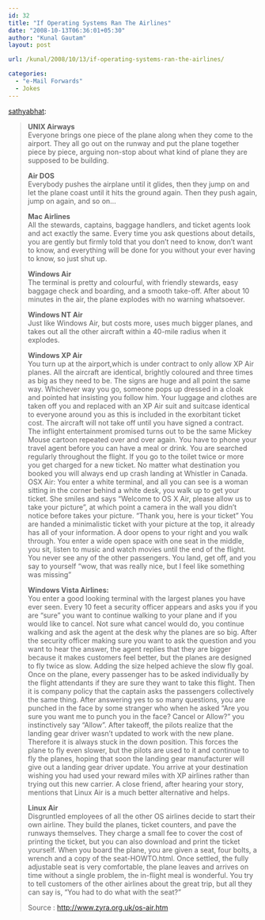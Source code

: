 ```yaml
---
id: 32
title: "If Operating Systems Ran The Airlines"
date: "2008-10-13T06:36:01+05:30"
author: "Kunal Gautam"
layout: post

url: /kunal/2008/10/13/if-operating-systems-ran-the-airlines/

categories:
  - "e-Mail Forwards"
  - Jokes
---
```


[sathyabhat](http://sathyabhat.tumblr.com/post/54288158/if-operating-systems-ran-the-airlines):

> **UNIX Airways**  
> Everyone brings one piece of the plane along when they come to the airport. They all go out on the runway and put the plane together piece by piece, arguing non-stop about what kind of plane they are supposed to be building.
>
> **Air DOS**  
> Everybody pushes the airplane until it glides, then they jump on and let the plane coast until it hits the ground again. Then they push again, jump on again, and so on…
>
> **Mac Airlines**  
> All the stewards, captains, baggage handlers, and ticket agents look and act exactly the same. Every time you ask questions about details, you are gently but firmly told that you don’t need to know, don’t want to know, and everything will be done for you without your ever having to know, so just shut up.
>
> **Windows Air**  
> The terminal is pretty and colourful, with friendly stewards, easy baggage check and boarding, and a smooth take-off. After about 10 minutes in the air, the plane explodes with no warning whatsoever.
>
> **Windows NT Air**  
> Just like Windows Air, but costs more, uses much bigger planes, and takes out all the other aircraft within a 40-mile radius when it explodes.
>
> **Windows XP Air**  
> You turn up at the airport,which is under contract to only allow XP Air planes. All the aircraft are identical, brightly coloured and three times as big as they need to be. The signs are huge and all point the same way. Whichever way you go, someone pops up dressed in a cloak and pointed hat insisting you follow him. Your luggage and clothes are taken off you and replaced with an XP Air suit and suitcase identical to everyone around you as this is included in the exorbitant ticket cost. The aircraft will not take off until you have signed a contract. The inflight entertainment promised turns out to be the same Mickey Mouse cartoon repeated over and over again. You have to phone your travel agent before you can have a meal or drink. You are searched regularly throughout the flight. If you go to the toilet twice or more you get charged for a new ticket. No matter what destination you booked you will always end up crash landing at Whistler in Canada. OSX Air: You enter a white terminal, and all you can see is a woman sitting in the corner behind a white desk, you walk up to get your ticket. She smiles and says “Welcome to OS X Air, please allow us to take your picture”, at which point a camera in the wall you didn’t notice before takes your picture. “Thank you, here is your ticket” You are handed a minimalistic ticket with your picture at the top, it already has all of your information. A door opens to your right and you walk through. You enter a wide open space with one seat in the middle, you sit, listen to music and watch movies until the end of the flight. You never see any of the other passengers. You land, get off, and you say to yourself “wow, that was really nice, but I feel like something was missing”
>
> **Windows Vista Airlines:**  
> You enter a good looking terminal with the largest planes you have ever seen. Every 10 feet a security officer appears and asks you if you are “sure” you want to continue walking to your plane and if you would like to cancel. Not sure what cancel would do, you continue walking and ask the agent at the desk why the planes are so big. After the security officer making sure you want to ask the question and you want to hear the answer, the agent replies that they are bigger because it makes customers feel better, but the planes are designed to fly twice as slow. Adding the size helped achieve the slow fly goal. Once on the plane, every passenger has to be asked individually by the flight attendants if they are sure they want to take this flight. Then it is company policy that the captain asks the passengers collectively the same thing. After answering yes to so many questions, you are punched in the face by some stranger who when he asked “Are you sure you want me to punch you in the face? Cancel or Allow?” you instinctively say “Allow”. After takeoff, the pilots realize that the landing gear driver wasn’t updated to work with the new plane. Therefore it is always stuck in the down position. This forces the plane to fly even slower, but the pilots are used to it and continue to fly the planes, hoping that soon the landing gear manufacturer will give out a landing gear driver update. You arrive at your destination wishing you had used your reward miles with XP airlines rather than trying out this new carrier. A close friend, after hearing your story, mentions that Linux Air is a much better alternative and helps.
>
> **Linux Air**  
> Disgruntled employees of all the other OS airlines decide to start their own airline. They build the planes, ticket counters, and pave the runways themselves. They charge a small fee to cover the cost of printing the ticket, but you can also download and print the ticket yourself. When you board the plane, you are given a seat, four bolts, a wrench and a copy of the seat-HOWTO.html. Once settled, the fully adjustable seat is very comfortable, the plane leaves and arrives on time without a single problem, the in-flight meal is wonderful. You try to tell customers of the other airlines about the great trip, but all they can say is, “You had to do what with the seat?”
>
> Source : <http://www.zyra.org.uk/os-air.htm>
